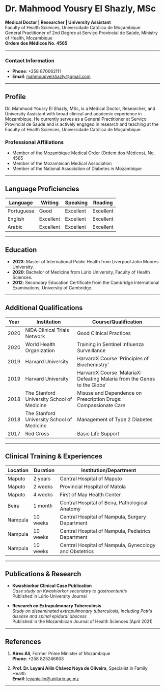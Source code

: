 # Dr. Mahmood Yousry El Shazly, MSc
**Medical Doctor | Researcher | University Assistant**  
Faculty of Health Sciences, Universidade Católica de Moçambique  
General Practitioner of 2nd Degree at Serviço Provincial de Saúde, Ministry of Health, Mozambique  
**Ordem dos Médicos No. 4565**

---

### Contact Information
- **Phone**: +258 870062111
- **Email**: mahmoudyelshazly@gmail.com

---

## Profile
Dr. Mahmood Yousry El Shazly, MSc, is a Medical Doctor, Researcher, and University Assistant with broad clinical and academic experience in Mozambique. He currently serves as a General Practitioner at Serviço Provincial de Saúde and is actively engaged in research and teaching at the Faculty of Health Sciences, Universidade Católica de Moçambique.

### Professional Affiliations
- Member of the Mozambique Medical Order (Ordem dos Médicos), No. 4565
- Member of the Mozambican Medical Association
- Member of the National Association of Diabetes in Mozambique

---

## Language Proficiencies

| Language     | Writing   | Speaking  | Reading   |
|--------------|-----------|-----------|-----------|
| Portuguese   | Good      | Excellent | Excellent |
| English      | Excellent | Excellent | Excellent |
| Arabic       | Excellent | Excellent | Excellent |

---

## Education
- **2023**: Master of International Public Health from Liverpool John Moores University.
- **2020**: Bachelor of Medicine from Lúrio University, Faculty of Health Sciences.
- **2012**: Secondary Education Certificate from the Cambridge International Examinations, University of Cambridge.

---

## Additional Qualifications

| Year  | Institution                                    | Course/Qualification                                                      |
|-------|------------------------------------------------|----------------------------------------------------------------------------|
| 2020  | NIDA Clinical Trials Network                   | Good Clinical Practices                                                    |
| 2020  | World Health Organization                      | Training in Sentinel Influenza Surveillance                                 |
| 2019  | Harvard University                             | HarvardX Course 'Principles of Biochemistry'                                |
| 2019  | Harvard University                             | HarvardX Course 'MalariaX: Defeating Malaria from the Genes to the Globe'   |
| 2018  | The Stanford University School of Medicine     | Misuse and Dependence on Prescription Drugs: Compassionate Care             |
| 2018  | The Stanford University School of Medicine     | Management of Type 2 Diabetes                                              |
| 2017  | Red Cross                                      | Basic Life Support                                                         |

---

## Clinical Training & Experiences

| Location | Duration | Institution/Department |
|----------|----------|------------------------|
| Maputo   | 2 years  | Central Hospital of Maputo |
| Maputo   | 2 weeks  | Provincial Hospital of Matola |
| Maputo   | 4 weeks  | First of May Health Center |
| Beira    | 1 month  | Central Hospital of Beira, Pathological Anatomy |
| Nampula  | 10 weeks | Central Hospital of Nampula, Surgery Department |
| Nampula  | 10 weeks | Central Hospital of Nampula, Pediatrics Department |
| Nampula  | 10 weeks | Central Hospital of Nampula, Gynecology and Obstetrics |

---

## Publications & Research

- **Kwashiorkor Clinical Case Publication**  
  *Case study on Kwashiorkor secondary to gastroenteritis*  
  Published in Lúrio University Journal

- **Research on Extrapulmonary Tuberculosis**  
  *Study on disseminated extrapulmonary tuberculosis, including Pott's disease and spinal epidural abscess*  
  Published in the Mozambican Journal of Health Sciences (April 2021)

---

## References

1. **Aires Ali**, Former Prime Minister of Mozambique  
   **Phone**: +258 825246603

2. **Prof. Dr. Leyani Ailin Chávez Noya de Oliveira**, Specialist in Family Health  
   **Email**: leyaniailin@unilurio.ac.mz

---

